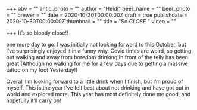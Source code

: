 +++
abv = ""
antic_photo = ""
author = "Heidi"
beer_name = ""
beer_photo = ""
brewer = ""
date = 2020-10-30T00:00:00Z
draft = true
publishdate = 2020-10-30T00:00:00Z
thumbnail = ""
title = "So _CLOSE_ "
video = ""

+++
It’s so bloody close!! 

one more day to go. I was initially not looking forward to this October, but I’ve surprisingly enjoyed it in a funny way. Covid times are weird, so getting out walking and away from boredom drinking In front of the telly has been great (Although no walking for me for a few days due to getting a massive tattoo on my foot Yesterday!) 

Overall I’m looking forward to a little drink when I finish, but I’m proud of myself. This is the year I’ve felt best about not drinking and have got out in world and explored more. This year has most definitely done me good, and hopefully it’ll carry on! 